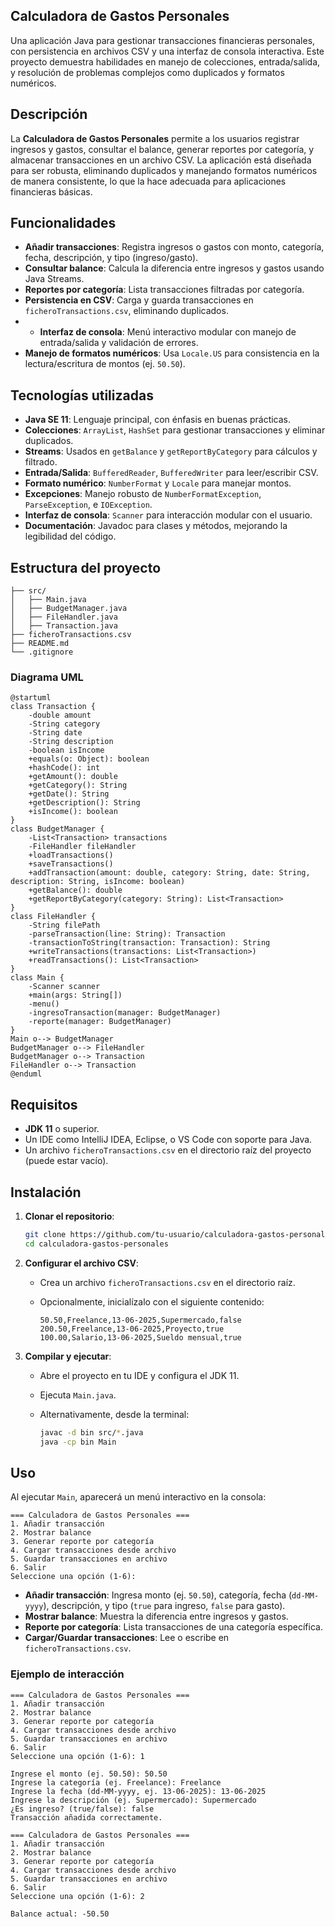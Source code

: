## Calculadora de Gastos Personales

Una aplicación Java para gestionar transacciones financieras personales, con persistencia en archivos CSV y una interfaz de consola interactiva. Este proyecto demuestra habilidades en manejo de colecciones, entrada/salida, y resolución de problemas complejos como duplicados y formatos numéricos.

## Descripción

La **Calculadora de Gastos Personales** permite a los usuarios registrar ingresos y gastos, consultar el balance, generar reportes por categoría, y almacenar transacciones en un archivo CSV. La aplicación está diseñada para ser robusta, eliminando duplicados y manejando formatos numéricos de manera consistente, lo que la hace adecuada para aplicaciones financieras básicas.

## Funcionalidades

- **Añadir transacciones**: Registra ingresos o gastos con monto, categoría, fecha, descripción, y tipo (ingreso/gasto).
- **Consultar balance**: Calcula la diferencia entre ingresos y gastos usando Java Streams.
- **Reportes por categoría**: Lista transacciones filtradas por categoría.
- **Persistencia en CSV**: Carga y guarda transacciones en `ficheroTransactions.csv`, eliminando duplicados.
- - **Interfaz de consola**: Menú interactivo modular con manejo de entrada/salida y validación de errores.
- **Manejo de formatos numéricos**: Usa `Locale.US` para consistencia en la lectura/escritura de montos (ej. `50.50`).

## Tecnologías utilizadas

- **Java SE 11**: Lenguaje principal, con énfasis en buenas prácticas.
- **Colecciones**: `ArrayList`, `HashSet` para gestionar transacciones y eliminar duplicados.
- **Streams**: Usados en `getBalance` y `getReportByCategory` para cálculos y filtrado.
- **Entrada/Salida**: `BufferedReader`, `BufferedWriter` para leer/escribir CSV.
- **Formato numérico**: `NumberFormat` y `Locale` para manejar montos.
- **Excepciones**: Manejo robusto de `NumberFormatException`, `ParseException`, e `IOException`.
- **Interfaz de consola**: `Scanner` para interacción modular con el usuario.
- **Documentación**: Javadoc para clases y métodos, mejorando la legibilidad del código.

## Estructura del proyecto

```
├── src/
│   ├── Main.java
│   ├── BudgetManager.java
│   ├── FileHandler.java
│   ├── Transaction.java
├── ficheroTransactions.csv
├── README.md
└── .gitignore
```

### Diagrama UML

```plantuml
@startuml
class Transaction {
    -double amount
    -String category
    -String date
    -String description
    -boolean isIncome
    +equals(o: Object): boolean
    +hashCode(): int
    +getAmount(): double
    +getCategory(): String
    +getDate(): String
    +getDescription(): String
    +isIncome(): boolean
}
class BudgetManager {
    -List<Transaction> transactions
    -FileHandler fileHandler
    +loadTransactions()
    +saveTransactions()
    +addTransaction(amount: double, category: String, date: String, description: String, isIncome: boolean)
    +getBalance(): double
    +getReportByCategory(category: String): List<Transaction>
}
class FileHandler {
    -String filePath
    -parseTransaction(line: String): Transaction
    -transactionToString(transaction: Transaction): String
    +writeTransactions(transactions: List<Transaction>)
    +readTransactions(): List<Transaction>
}
class Main {
    -Scanner scanner
    +main(args: String[])
    -menu()
    -ingresoTransaction(manager: BudgetManager)
    -reporte(manager: BudgetManager)
}
Main o--> BudgetManager
BudgetManager o--> FileHandler
BudgetManager o--> Transaction
FileHandler o--> Transaction
@enduml
```

## Requisitos

- **JDK 11** o superior.
- Un IDE como IntelliJ IDEA, Eclipse, o VS Code con soporte para Java.
- Un archivo `ficheroTransactions.csv` en el directorio raíz del proyecto (puede estar vacío).

## Instalación

1. **Clonar el repositorio**:

   ```bash
   git clone https://github.com/tu-usuario/calculadora-gastos-personales.git
   cd calculadora-gastos-personales
   ```

2. **Configurar el archivo CSV**:

   - Crea un archivo `ficheroTransactions.csv` en el directorio raíz.
   - Opcionalmente, inicialízalo con el siguiente contenido:

     ```
     50.50,Freelance,13-06-2025,Supermercado,false
     200.50,Freelance,13-06-2025,Proyecto,true
     100.00,Salario,13-06-2025,Sueldo mensual,true
     ```

3. **Compilar y ejecutar**:

   - Abre el proyecto en tu IDE y configura el JDK 11.
   - Ejecuta `Main.java`.
   - Alternativamente, desde la terminal:

     ```bash
     javac -d bin src/*.java
     java -cp bin Main
     ```

## Uso

Al ejecutar `Main`, aparecerá un menú interactivo en la consola:

```
=== Calculadora de Gastos Personales ===
1. Añadir transacción
2. Mostrar balance
3. Generar reporte por categoría
4. Cargar transacciones desde archivo
5. Guardar transacciones en archivo
6. Salir
Seleccione una opción (1-6): 
```

- **Añadir transacción**: Ingresa monto (ej. `50.50`), categoría, fecha (`dd-MM-yyyy`), descripción, y tipo (`true` para ingreso, `false` para gasto).
- **Mostrar balance**: Muestra la diferencia entre ingresos y gastos.
- **Reporte por categoría**: Lista transacciones de una categoría específica.
- **Cargar/Guardar transacciones**: Lee o escribe en `ficheroTransactions.csv`.

### Ejemplo de interacción

```plaintext
=== Calculadora de Gastos Personales ===
1. Añadir transacción
2. Mostrar balance
3. Generar reporte por categoría
4. Cargar transacciones desde archivo
5. Guardar transacciones en archivo
6. Salir
Seleccione una opción (1-6): 1

Ingrese el monto (ej. 50.50): 50.50
Ingrese la categoría (ej. Freelance): Freelance
Ingrese la fecha (dd-MM-yyyy, ej. 13-06-2025): 13-06-2025
Ingrese la descripción (ej. Supermercado): Supermercado
¿Es ingreso? (true/false): false
Transacción añadida correctamente.

=== Calculadora de Gastos Personales ===
1. Añadir transacción
2. Mostrar balance
3. Generar reporte por categoría
4. Cargar transacciones desde archivo
5. Guardar transacciones en archivo
6. Salir
Seleccione una opción (1-6): 2

Balance actual: -50.50
```

